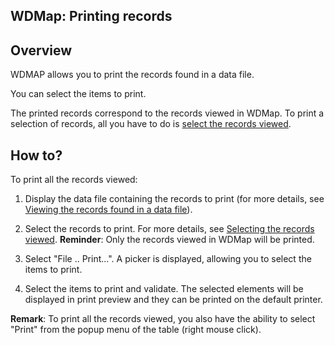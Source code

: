 
## WDMap: Printing records
			



<a name="NOTE1"></a>
<a name="NOTE1_1"></a>


## Overview
<a name="overview_ELTTEXTE000087"></a>
WDMAP allows you to print the records found in a data file.

You can select the items to print.

The printed records correspond to the records viewed in WDMap. To print a selection of records, all you have to do is [select the records viewed](../WDMap/3517011.md).

<a name="NOTE2"></a>
<a name="NOTE2_1"></a>


## How to?
<a name="how_ELTTEXTE000111"></a>
To print all the records viewed:

1. Display the data file containing the records to print (for more details, see [Viewing the records found in a data file](../WDMap/3517012.md)).

2. Select the records to print. For more details, see [Selecting the records viewed](../WDMap/3517011.md).
	**Reminder**: Only the records viewed in WDMap will be printed.

3. Select "File .. Print...". A picker is displayed, allowing you to select the items to print.

4. Select the items to print and validate. The selected elements will be displayed in print preview and they can be printed on the default printer.




**Remark**: To print all the records viewed, you also have the ability to select "Print" from the popup menu of the table (right mouse click).


